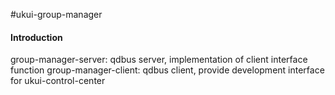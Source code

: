 #ukui-group-manager

#### Introduction

group-manager-server: qdbus server, implementation of client interface function
group-manager-client: qdbus client, provide development interface for ukui-control-center



